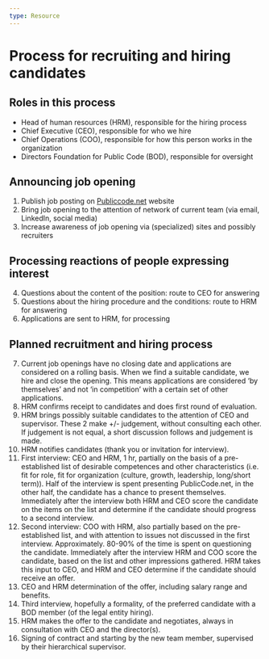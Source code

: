 ```yaml
---
type: Resource
---
```


# Process for recruiting and hiring candidates

## Roles in this process

* Head of human resources (HRM), responsible for the hiring process
* Chief Executive (CEO), responsible for who we hire
* Chief Operations (COO), responsible for how this person works in the organization
* Directors Foundation for Public Code (BOD), responsible for oversight

## Announcing job opening

1. Publish job posting on [Publiccode.net](https://publiccode.net) website
2. Bring job opening to the attention of network of current team (via email, LinkedIn, social media)
3. Increase awareness of job opening via (specialized) sites and possibly recruiters

## Processing reactions of people expressing interest

4. Questions about the content of the position: route to CEO for answering
5. Questions about the hiring procedure and the conditions: route to HRM for answering
6. Applications are sent to HRM, for processing

## Planned recruitment and hiring process

7. Current job openings have no closing date and applications are considered on a rolling basis. When we find a suitable candidate, we hire and close the opening. This means applications are considered ‘by themselves’ and not ‘in competition’ with a certain set of other applications.
8. HRM confirms receipt to candidates and does first round of evaluation.
9. HRM brings possibly suitable candidates to the attention of CEO and supervisor. These 2 make +/- judgement, without consulting each other. If judgement is not equal, a short discussion follows and judgement is made.
10. HRM notifies candidates (thank you or invitation for interview).
11. First interview: CEO and HRM, 1 hr, partially on the basis of a pre-established list of desirable competences and other characteristics (i.e. fit for role, fit for organization (culture, growth, leadership, long/short term)). Half of the interview is spent presenting PublicCode.net, in the other half, the candidate has a chance to present themselves. Immediately after the interview both HRM and CEO score the candidate on the items on the list and determine if the candidate should progress to a second interview.
12. Second interview: COO with HRM, also partially based on the pre-established list, and with attention to issues not discussed in the first interview. Approximately. 80-90% of the time is spent on questioning the candidate. Immediately after the interview HRM and COO score the candidate, based on the list and other impressions gathered. HRM takes this input to CEO, and HRM and CEO determine if the candidate should receive an offer.
13. CEO and HRM determination of the offer, including salary range and benefits.
14. Third interview, hopefully a formality, of the preferred candidate with a BOD member (of the legal entity hiring).
15. HRM makes the offer to the candidate and negotiates, always in consultation with CEO and the director(s).
16. Signing of contract and starting by the new team member, supervised by their hierarchical supervisor.
